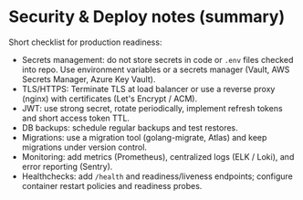 # Security & Deploy notes (summary)

Short checklist for production readiness:

- Secrets management: do not store secrets in code or `.env` files checked into repo. Use environment variables or a secrets manager (Vault, AWS Secrets Manager, Azure Key Vault).
- TLS/HTTPS: Terminate TLS at load balancer or use a reverse proxy (nginx) with certificates (Let's Encrypt / ACM).
- JWT: use strong secret, rotate periodically, implement refresh tokens and short access token TTL.
- DB backups: schedule regular backups and test restores.
- Migrations: use a migration tool (golang-migrate, Atlas) and keep migrations under version control.
- Monitoring: add metrics (Prometheus), centralized logs (ELK / Loki), and error reporting (Sentry).
- Healthchecks: add `/health` and readiness/liveness endpoints; configure container restart policies and readiness probes.
